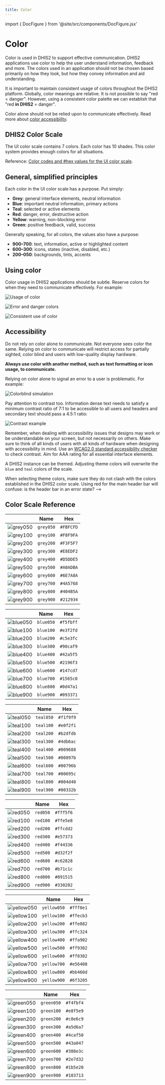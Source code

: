 ```yaml
---
title: Color
---
```


import { DocFigure } from '@site/src/components/DocFigure.jsx'

# Color

Color is used in DHIS2 to support effective communication. DHIS2 applications use color to help the user understand information, feedback and more. The colors used in an application should not be chosen based primarily on how they look, but how they convey information and aid understanding.

It is important to maintain consistent usage of colors throughout the DHIS2 platform. Globally, color meanings are relative. It is not possible to say "red = danger". However, using a consistent color palette we can establish that "red **in DHIS2** = danger".

Color alone should not be relied upon to communicate effectively. Read more about [color accessibility](#accessibility).

## DHIS2 Color Scale

<DocFigure src="/images/color/color-scale.png" caption="The UI color scale" alt="Example swatches of the UI color scale"/>

The UI color scale contains 7 colors. Each color has 10 shades. This color system provides enough colors for all situations.

Reference: [Color codes and #hex values for the UI color scale](#color-scale-reference).

## General, simplified principles

Each color in the UI color scale has a purpose. Put simply:

-   **Grey**: general interface elements, neutral information
-   **Blue**: important neutral information, primary actions
-   **Teal**: selected or active elements
-   **Red**: danger, error, destructive action
-   **Yellow**: warning, non-blocking error
-   **Green**: positive feedback, valid, success

Generally speaking, for all colors, the values also have a purpose:

-   **900–700**: text, information, active or highlighted content
-   **600–300**: icons, states (inactive, disabled, etc.)
-   **200–050**: backgrounds, tints, accents

## Using color

Color usage in DHIS2 applications should be subtle. Reserve colors for when they need to communicate effectively. For example:

![Usage of color](/images/color/ex-color-1.png)

![Error and danger colors](/images/color/ex-color-2.png)

![Consistent use of color](/images/color/ex-color-3.png)

## Accessibility

Do not rely on color alone to communicate. Not everyone sees color the same. Relying on color to communicate will restrict access for partially sighted, color blind and users with low-quality display hardware.

**Always use color with another method, such as text formatting or icon usage, to communicate.**

Relying on color alone to signal an error to a user is problematic. For example:

![Colorblind simulation](/images/color/ex-color-4.png)

Pay attention to contrast too. Information dense text needs to satisfy a minimum contrast ratio of 7:1 to be accessible to all users and headers and secondary text should pass a 4.5:1 ratio:

![Contrast example](/images/color/ex-color-5.png)

Remember, when dealing with accessibility issues that designs may work or be understandable on your screen, but not necessarily on others. Make sure to think of all kinds of users with all kinds of hardware when designing with accessibility in mind. Use an [WCAG2.0 standard accessibility checker](http://accessible-colors.com/) to check contrast. Aim for AAA rating for all essential interface elements.

A DHIS2 instance can be themed. Adjusting theme colors will overwrite the `blue` and `teal` colors of the scale.

When selecting theme colors, make sure they do not clash with the colors established in the DHIS2 color scale. Using red for the main header bar will confuse: is the header bar in an error state? -->

## Color Scale Reference

|                                              | Name      | Hex       |
| -------------------------------------------- | --------- | --------- |
| ![grey050](/images/color/color-grey-050.png) | `grey050` | `#FBFCFD` |
| ![grey100](/images/color/color-grey-100.png) | `grey100` | `#F8F9FA` |
| ![grey200](/images/color/color-grey-200.png) | `grey200` | `#F3F5F7` |
| ![grey300](/images/color/color-grey-300.png) | `grey300` | `#E8EDF2` |
| ![grey400](/images/color/color-grey-400.png) | `grey400` | `#D5DDE5` |
| ![grey500](/images/color/color-grey-500.png) | `grey500` | `#A0ADBA` |
| ![grey600](/images/color/color-grey-600.png) | `grey600` | `#6E7A8A` |
| ![grey700](/images/color/color-grey-700.png) | `grey700` | `#4A5768` |
| ![grey800](/images/color/color-grey-800.png) | `grey800` | `#404B5A` |
| ![grey900](/images/color/color-grey-900.png) | `grey900` | `#212934` |

|                                              | Name      | Hex       |
| -------------------------------------------- | --------- | --------- |
| ![blue050](/images/color/color-blue-050.png) | `blue050` | `#f5fbff` |
| ![blue100](/images/color/color-blue-100.png) | `blue100` | `#e3f2fd` |
| ![blue200](/images/color/color-blue-200.png) | `blue200` | `#c5e3fc` |
| ![blue300](/images/color/color-blue-300.png) | `blue300` | `#90caf9` |
| ![blue400](/images/color/color-blue-400.png) | `blue400` | `#42a5f5` |
| ![blue500](/images/color/color-blue-500.png) | `blue500` | `#2196f3` |
| ![blue600](/images/color/color-blue-600.png) | `blue600` | `#147cd7` |
| ![blue700](/images/color/color-blue-700.png) | `blue700` | `#1565c0` |
| ![blue800](/images/color/color-blue-800.png) | `blue800` | `#0d47a1` |
| ![blue900](/images/color/color-blue-900.png) | `blue900` | `#093371` |

|                                              | Name      | Hex       |
| -------------------------------------------- | --------- | --------- |
| ![teal050](/images/color/color-teal-050.png) | `teal050` | `#f1f9f9` |
| ![teal100](/images/color/color-teal-100.png) | `teal100` | `#e0f2f1` |
| ![teal200](/images/color/color-teal-200.png) | `teal200` | `#b2dfdb` |
| ![teal300](/images/color/color-teal-300.png) | `teal300` | `#4db6ac` |
| ![teal400](/images/color/color-teal-400.png) | `teal400` | `#009688` |
| ![teal500](/images/color/color-teal-500.png) | `teal500` | `#00897b` |
| ![teal600](/images/color/color-teal-600.png) | `teal600` | `#00796b` |
| ![teal700](/images/color/color-teal-700.png) | `teal700` | `#00695c` |
| ![teal800](/images/color/color-teal-800.png) | `teal800` | `#004d40` |
| ![teal900](/images/color/color-teal-900.png) | `teal900` | `#00332b` |

|                                            | Name     | Hex       |
| ------------------------------------------ | -------- | --------- |
| ![red050](/images/color/color-red-050.png) | `red050` | `#fff5f6` |
| ![red100](/images/color/color-red-100.png) | `red100` | `#ffe5e8` |
| ![red200](/images/color/color-red-200.png) | `red200` | `#ffcdd2` |
| ![red300](/images/color/color-red-300.png) | `red300` | `#e57373` |
| ![red400](/images/color/color-red-400.png) | `red400` | `#f44336` |
| ![red500](/images/color/color-red-500.png) | `red500` | `#d32f2f` |
| ![red600](/images/color/color-red-600.png) | `red600` | `#c62828` |
| ![red700](/images/color/color-red-700.png) | `red700` | `#b71c1c` |
| ![red800](/images/color/color-red-800.png) | `red800` | `#891515` |
| ![red900](/images/color/color-red-900.png) | `red900` | `#330202` |

|                                                  | Name        | Hex       |
| ------------------------------------------------ | ----------- | --------- |
| ![yellow050](/images/color/color-yellow-050.png) | `yellow050` | `#fff8e1` |
| ![yellow100](/images/color/color-yellow-100.png) | `yellow100` | `#ffecb3` |
| ![yellow200](/images/color/color-yellow-200.png) | `yellow200` | `#ffe082` |
| ![yellow300](/images/color/color-yellow-300.png) | `yellow300` | `#ffc324` |
| ![yellow400](/images/color/color-yellow-400.png) | `yellow400` | `#ffa902` |
| ![yellow500](/images/color/color-yellow-500.png) | `yellow500` | `#ff9302` |
| ![yellow600](/images/color/color-yellow-600.png) | `yellow600` | `#ff8302` |
| ![yellow700](/images/color/color-yellow-700.png) | `yellow700` | `#e56408` |
| ![yellow800](/images/color/color-yellow-800.png) | `yellow800` | `#bb460d` |
| ![yellow900](/images/color/color-yellow-900.png) | `yellow900` | `#6f3205` |

|                                                | Name       | Hex       |
| ---------------------------------------------- | ---------- | --------- |
| ![green050](/images/color/color-green-050.png) | `green050` | `#f4fbf4` |
| ![green100](/images/color/color-green-100.png) | `green100` | `#e8f5e9` |
| ![green200](/images/color/color-green-200.png) | `green200` | `#c8e6c9` |
| ![green300](/images/color/color-green-300.png) | `green300` | `#a5d6a7` |
| ![green400](/images/color/color-green-400.png) | `green400` | `#4caf50` |
| ![green500](/images/color/color-green-500.png) | `green500` | `#43a047` |
| ![green600](/images/color/color-green-600.png) | `green600` | `#388e3c` |
| ![green700](/images/color/color-green-700.png) | `green700` | `#2e7d32` |
| ![green800](/images/color/color-green-800.png) | `green800` | `#1b5e20` |
| ![green900](/images/color/color-green-900.png) | `green900` | `#103713` |
